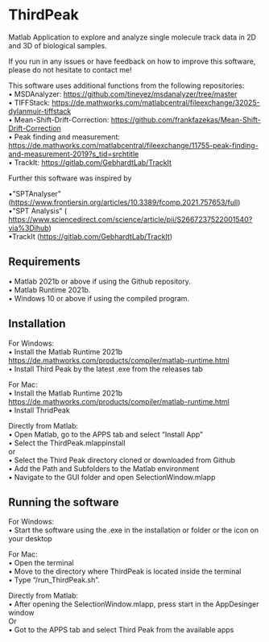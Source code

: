 # ThirdPeak
Matlab Application to explore and analyze single molecule track data in 2D and 3D of biological samples.   

If you run in any issues or have feedback on how to improve this software, please do not hesitate to contact me!  

This software uses additional functions from the following repositories:   
•	MSDAnalyzer: https://github.com/tinevez/msdanalyzer/tree/master   
•	TIFFStack: https://de.mathworks.com/matlabcentral/fileexchange/32025-dylanmuir-tiffstack   
•	Mean-Shift-Drift-Correction: https://github.com/frankfazekas/Mean-Shift-Drift-Correction   
•	Peak finding and measurement: https://de.mathworks.com/matlabcentral/fileexchange/11755-peak-finding-and-measurement-2019?s_tid=srchtitle    
•	TrackIt: https://gitlab.com/GebhardtLab/TrackIt   

Further this software was inspired by

•"SPTAnalyser" (https://www.frontiersin.org/articles/10.3389/fcomp.2021.757653/full)  
•"SPT Analysis" ( https://www.sciencedirect.com/science/article/pii/S2667237522001540?via%3Dihub)  
•TrackIt (https://gitlab.com/GebhardtLab/TrackIt)   

## Requirements
•	Matlab 2021b or above if using the Github repository.  
•	Matlab Runtime 2021b.  
•	Windows 10 or above if using the compiled program.  

## Installation
For Windows:  
•	Install the Matlab Runtime 2021b   
https://de.mathworks.com/products/compiler/matlab-runtime.html  
•	Install Third Peak by the latest .exe from the releases tab  

For Mac:  
•	Install the Matlab Runtime 2021b   
https://de.mathworks.com/products/compiler/matlab-runtime.html  
•	Install ThridPeak  

Directly from Matlab:  
•	Open Matlab, go to the APPS tab and select “Install App”  
•	Select the ThirdPeak.mlappinstall  
or  
•	Select the Third Peak directory cloned or downloaded from Github  
•	Add the Path and Subfolders to the Matlab environment  
•	Navigate to the GUI folder and open SelectionWindow.mlapp  

## Running the software
 For Windows:  
•	Start the software using the .exe in the installation or folder or the icon on your desktop  

For Mac:  
•	Open the terminal  
•	Move to the directory where ThirdPeak is located inside the terminal  
•	Type “/run_ThirdPeak.sh<MatlabRuntimeDirectory>”.  

Directly from Matlab:  
•	After opening the SelectionWindow.mlapp, press start in the AppDesinger window  
Or  
•	Got to the APPS tab and select Third Peak from the available apps  





